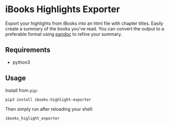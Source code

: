 iBooks Highlights Exporter
==========================

Export your highlights from iBooks into an html file with chapter titles. Easily create a summary of the books you've read.
You can convert the output to a preferable format using [pandoc](https://pandoc.org/) to refine your summary.

Requirements
------------
* python3

Usage
------------

Install from `pip`:

```
pip3 install ibooks-highlight-exporter
```

Then simply run after reloading your shell:

```
ibooks_higlight_exporter
```
